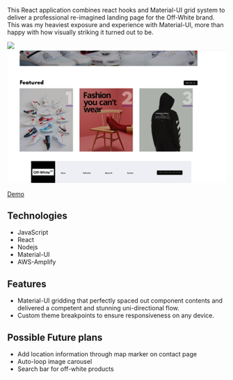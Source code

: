 This React application combines react hooks and Material-UI grid system to deliver a professional re-imagined landing page for the Off-White brand. This was my heaviest exposure and experience with Material-UI, more than happy with how visually striking it turned out to be.

![](off_white_gif.gif)![](off_white_landing_2.png)

[Demo](https://master.dukm8xttut7o8.amplifyapp.com/)
## Technologies
* JavaScript
* React
* Nodejs
* Material-UI
* AWS-Amplify


## Features
* Material-UI gridding that perfectly spaced out component contents and delivered a competent and stunning uni-directional flow.
* Custom theme breakpoints to ensure responsiveness on any device.

## Possible Future plans
* Add location information through map marker on contact page
* Auto-loop image carousel  
* Search bar for off-white products

